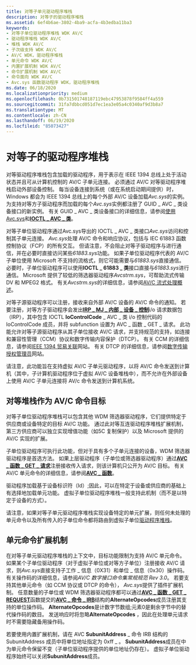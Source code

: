 ```yaml
---
title: 对等子单元驱动程序堆栈
description: 对等子的驱动程序堆栈
ms.assetid: 6ef4b6ae-3802-4ba9-acfa-4b3edba11ba3
keywords:
- 对等子单位驱动程序堆栈 WDK AV/C
- 驱动程序堆栈 WDK AV/C
- 堆栈 WDK AV/C
- 子次级支持 WDK AV/C
- AV/C WDK，驱动程序堆栈
- 单元命令 WDK AV/C
- 内置扩展机制 WDK AV/C
- 命令扩展机制 WDK AV/C
- 命令面向 WDK AV/C
- Avc.sys 函数驱动程序 WDK，驱动程序堆栈
ms.date: 06/18/2020
ms.localizationpriority: medium
ms.openlocfilehash: 0b731501748187119ebc47953878f9584ff4a559
ms.sourcegitcommit: 31fa7dbbcd051d7ec1ea3e05a4c0340af9d3b8a7
ms.translationtype: MT
ms.contentlocale: zh-CN
ms.lasthandoff: 06/19/2020
ms.locfileid: "85073427"
---
```

# <a name="peer-subunit-driver-stack"></a>对等子的驱动程序堆栈

对等驱动程序堆栈包含加载的驱动程序，用于表示在 IEEE 1394 总线上处于活动状态并且可从计算机控制的 AV/C 子单元连接。 必须通过 AV/C 对等驱动程序堆栈启动外部设备控制。 每当设备连接到系统（或在系统启动期间提供）时，Windows 都会为 IEEE 1394 总线上的每个外部 AV/C 设备加载*Avc.sys*的实例。 为支持对等方子驱动程序而加载的每个*Avc.sys*实例都注册了 GUID \_ AVC \_ 类设备接口的新实例。 有关 GUID \_ AVC \_ 类设备接口的详细信息，请参阅[使用 Avc.sys](using-avc-sys.md)和[**IOCTL \_ AVC \_ 类**](https://docs.microsoft.com/windows-hardware/drivers/ddi/avc/ni-avc-ioctl_avc_class)。

对等子单位驱动程序通过Avc.sys导出的 IOCTL \_ AVC \_ 类接口*Avc.sys*访问和控制其子单元连接。 *Avc.sys*处理 AV/C 命令和响应协议，包括与 IEC 61883 函数控制协议（FCP）的所有交互。 但请注意，不会阻止对等子驱动程序与进行通信，并在必要时直接访问某些*61883.sys*功能。 如果子单位驱动程序代表的 AV/C 子单位使用 Microsoft 不支持的流格式，则它可能需要与*61883.sys*直接通信。 必要时，子单位驱动程序可以使用**IOCTL \_ 61883 \_ 类**接口直接与*61883.sys*进行通信。 Microsoft 提供了较低的筛选器驱动程序*Avcstrm.sys*，可帮助流式传输 DV 和 MPEG2 格式。 有关*Avcstrm.sys*的详细信息，请参阅[AV/C 流式处理概述](av-c-streaming-overview.md)。

对等子源驱动程序可以注册，接收来自外部 AV/C 设备的 AV/C 命令的通知。 若要注册，对等方子驱动程序会发出[**IRP \_ MJ \_ 内部 \_ 设备 \_ 控制**](https://docs.microsoft.com/windows-hardware/drivers/kernel/irp-mj-internal-device-control)i/o 请求数据包（IRP），其中包含 IOCTL **IoControlCode** \_ AVC \_ 类 i/o 控制代码的 IoControlCode 成员，并将 subfunction 设置为 AVC \_ 函数 \_ GET \_ 请求。 此功能允许对等子源驱动程序从其子单位接收 AV/C 请求，并支持规范的支持，如连接和兼容性管理（CCM）协议和数字传输内容保护（DTCP）。 有关 CCM 的详细信息，请参阅[IEEE 1394 贸易关联](https://1394ta.org/library-2/)网站。 有关 DTCP 的详细信息，请参阅[数字传输授权管理员](https://www.dtcp.com/)网站。

请注意，此功能旨在支持虚拟 AV/C 子单元驱动程序，以将 AV/C 命令发送到计算机（其中，子计算机驱动程序位于虚拟 AV/C 设备堆栈中），而不允许在外部设备上使用 AV/C 子单元连接将 AV/c 命令发送到计算机系统。

## <a name="peer-stack-as-avc-command-target"></a>对等堆栈作为 AV/C 命令目标

对等子单位驱动程序堆栈可以包含其他 WDM 筛选器驱动程序，它们提供特定于供应商或设备特定的目标 AV/C 功能。 通过此对等互连驱动程序堆栈扩展机制，第三方供应商可以独立实现增值功能（如5C 复制保护）以及 Microsoft 提供的 AV/C 实现的扩展。

子单位驱动程序可执行此功能，但对于具有多个子单元连接的设备，WDM 筛选器驱动程序是首选方法。 如果上层驱动程序（子单位或筛选器驱动程序）通过[**AVC \_ 函数 \_ GET \_ 请求**](https://docs.microsoft.com/windows-hardware/drivers/stream/avc-function-get-request)注册接收传入请求，则该计算机只公开为 AV/C 目标。 有关 AV/C 单元命令的详细信息，请参阅[**AVC \_ 函数**](https://docs.microsoft.com/windows-hardware/drivers/ddi/avc/ne-avc-_tagavc_function)。

驱动程序加载基于设备标识符（Id）;因此，可以在特定于设备或供应商的基础上有选择地加载单元功能。 虚拟子单位驱动程序堆栈一般支持此机制（而不是以特定于设备的方式）。

请注意，如果对等子单元驱动程序堆栈实现设备特定的单元扩展，则任何未处理的单元命令以及所有传入的子单位命令都将路由到虚拟子单位[驱动程序堆栈](virtual-subunit-driver-stack.md)。

## <a name="unit-command-extension-mechanism"></a>单元命令扩展机制

在对等子单元驱动程序堆栈的上下文中，目标功能限制为支持 AV/C 单元命令。 如果某个子单位驱动程序（对于虚拟子单位或对等方子单位）注册接收 AV/C 请求，则*Avc.sys*直接支持子工作 \_ 信息（0X31）和单位 \_ 信息（0x30）操作码。 有关操作码的详细信息，请参阅*AV/C 数字接口命令集常规规范 Rev 3.0*。 若要支持其他单元命令（如 CCM 协议或 DTCP 的命令）， *Avc.sys*提供了插件扩展机制。 任意数量的子单位或 WDM 筛选器驱动程序都可以通过[**AVC \_ 函数 \_ GET \_ REQUEST**](https://docs.microsoft.com/windows-hardware/drivers/stream/avc-function-get-request)函数提交的[**AVC \_ 命令 \_ IRB**](https://docs.microsoft.com/windows-hardware/drivers/ddi/avc/ns-avc-_avc_command_irb)结构的**AlternateOpcodes**成员注册其支持的单位操作码。 **AlternateOpcodes**是计数字节数组;元素0是剩余字节中的替代操作码的数目。 发送响应时将忽略**AlternateOpcodes** ，因此在处理单元请求时不需要隐藏备用操作码。

若要使用内置扩展机制，请在 AVC **SubunitAddress** \_ 命令 IRB 结构的 SubunitAddress 成员中将单位地址指定为 0xff \_ 。 **SubunitAddress**成员在中为单元命令保留不变（子单位驱动程序提供的单位地址仍存在）。 虚拟子单位驱动程序始终可以关闭**SubunitAddress**成员。

